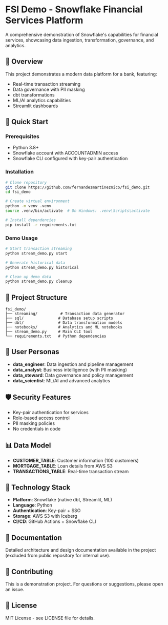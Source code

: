 # FSI Demo - Snowflake Financial Services Platform

A comprehensive demonstration of Snowflake's capabilities for financial services, showcasing data ingestion, transformation, governance, and analytics.

## 🏦 Overview

This project demonstrates a modern data platform for a bank, featuring:
- Real-time transaction streaming
- Data governance with PII masking
- dbt transformations
- ML/AI analytics capabilities
- Streamlit dashboards

## 🚀 Quick Start

### Prerequisites
- Python 3.8+
- Snowflake account with ACCOUNTADMIN access
- Snowflake CLI configured with key-pair authentication

### Installation
```bash
# Clone repository
git clone https://github.com/fernandezmartineznico/fsi_demo.git
cd fsi_demo

# Create virtual environment
python -m venv .venv
source .venv/bin/activate  # On Windows: .venv\Scripts\activate

# Install dependencies
pip install -r requirements.txt
```

### Demo Usage
```bash
# Start transaction streaming
python stream_demo.py start

# Generate historical data
python stream_demo.py historical

# Clean up demo data
python stream_demo.py cleanup
```

## 📁 Project Structure
```
fsi_demo/
├── streaming/          # Transaction data generator
├── sql/               # Database setup scripts
├── dbt/               # Data transformation models
├── notebooks/         # Analytics and ML notebooks
├── stream_demo.py     # Main CLI tool
└── requirements.txt   # Python dependencies
```

## 👥 User Personas
- **data_engineer**: Data ingestion and pipeline management
- **data_analyst**: Business intelligence (with PII masking)
- **data_steward**: Data governance and policy management
- **data_scientist**: ML/AI and advanced analytics

## 🛡️ Security Features
- Key-pair authentication for services
- Role-based access control
- PII masking policies
- No credentials in code

## 📊 Data Model
- **CUSTOMER_TABLE**: Customer information (100 customers)
- **MORTGAGE_TABLE**: Loan details from AWS S3
- **TRANSACTIONS_TABLE**: Real-time transaction stream

## 🔧 Technology Stack
- **Platform**: Snowflake (native dbt, Streamlit, ML)
- **Language**: Python
- **Authentication**: Key-pair + SSO
- **Storage**: AWS S3 with Iceberg
- **CI/CD**: GitHub Actions + Snowflake CLI

## 📖 Documentation
Detailed architecture and design documentation available in the project (excluded from public repository for internal use).

## 🤝 Contributing
This is a demonstration project. For questions or suggestions, please open an issue.

## 📄 License
MIT License - see LICENSE file for details.
